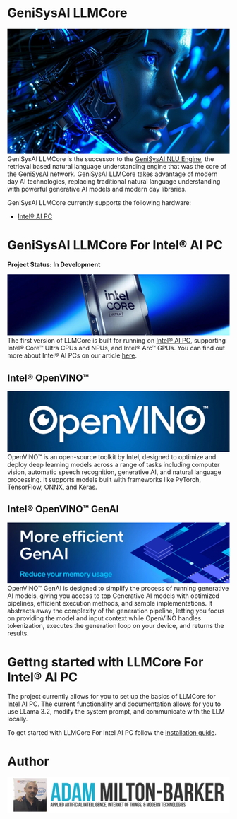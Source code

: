 # GeniSysAI LLMCore
[![GeniSysAI LLMCore](assets/img/genisys-ai-banner.jpg)](https://github.com/GeniSysAI/LLMCore)
GeniSysAI LLMCore is the successor to the [GeniSysAI NLU Engine](https://github.com/GeniSysAI/Vision "GeniSysAI NLU Engine"), the retrieval based natural language understanding engine that was the core of the GeniSysAI network. GeniSysAI LLMCore takes advantage of modern day AI technologies, replacing traditional natural language understanding with powerful generative AI models and modern day libraries. 

GeniSysAI LLMCore currently supports the following hardware:

- [Intel® AI PC](IntelAiPC "Intel® AI PC")

# GeniSysAI LLMCore For Intel® AI PC
**Project Status: In Development** 

[![Intel® AI PC](IntelAiPC/assets/img/intel-core-ultra.webp)](https://www.intel.co.uk/content/www/uk/en/products/docs/processors/core-ultra/ai-pc.html)
The first version of LLMCore is built for running on [Intel® AI PC](https://www.cognitech.systems/blog/artificial-intelligence/ai-pcs/entry/intel-ai-pc-dev-kit-web-nn-llama-3-2 "Intel® AI PC"), supporting Intel® Core™ Ultra CPUs and NPUs, and Intel® Arc™ GPUs. You can find out more about Intel® AI PCs on our article [here](https://www.cognitech.systems/blog/artificial-intelligence/ai-pcs/entry/intel-ai-pc-dev-kit-web-nn-llama-3-2 "Intel® AI PC Development Kit").

## Intel® OpenVINO™
[![Intel® OpenVINO™](IntelAiPC/assets/img/intel-openvino.webp)](https://github.com/openvinotoolkit/openvino)
OpenVINO™ is an open-source toolkit by Intel, designed to optimize and deploy deep learning models across a range of tasks including computer vision, automatic speech recognition, generative AI, and natural language processing. It supports models built with frameworks like PyTorch, TensorFlow, ONNX, and Keras. 

## Intel® OpenVINO™ GenAI
[![Intel® OpenVINO™ GenAI](IntelAiPC/assets/img/intel-openvino-genai.webp)](https://github.com/openvinotoolkit/openvino.genai)
OpenVINO™ GenAI is designed to simplify the process of running generative AI models, giving you access to top Generative AI models with optimized pipelines, efficient execution methods, and sample implementations. It abstracts away the complexity of the generation pipeline, letting you focus on providing the model and input context while OpenVINO handles tokenization, executes the generation loop on your device, and returns the results. 

# Gettng started with LLMCore For Intel® AI PC
The project currently allows for you to set up the basics of LLMCore for Intel AI PC. The current functionality and documentation allows for you to use LLama 3.2, modify the system prompt, and communicate with the LLM locally.

To get started with LLMCore For Intel AI PC follow the [installation guide](IntelAiPC/README.md "Intel® AI PC installation guide").

# Author
[![Adam Milton-Barker](assets/img/adam-milton-barker.png)](https://www.adammiltonbarker.com)
